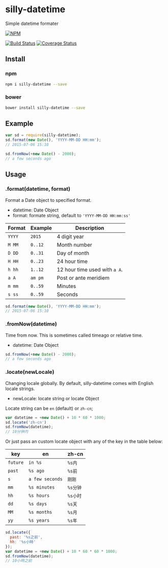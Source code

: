 # silly-datetime

Simple datetime formater

[![NPM](https://nodei.co/npm/silly-datetime.png?compact=true)](https://nodei.co/npm/silly-datetime/)

[![Build Status](https://travis-ci.org/csbun/silly-datetime.svg)](https://travis-ci.org/csbun/silly-datetime)
[![Coverage Status](https://coveralls.io/repos/csbun/silly-datetime/badge.svg?branch=master&service=github)](https://coveralls.io/github/csbun/silly-datetime?branch=master)

## Install

### npm

```sh
npm i silly-datetime --save
```

### bower

```sh
bower install silly-datetime --save
```

## Example

```javascript
var sd = require(silly-datetime);
sd.format(new Date(), 'YYYY-MM-DD HH:mm');
// 2015-07-06 15:10

sd.fromNow(+new Date() - 2000);
// a few seconds ago
```

## Usage

### .format(datetime, format)

Format a Date object to specified format.

- datetime: Date Object
- format: formate string, default to `'YYYY-MM-DD HH:mm:ss'`

Format | Example | Description
------ | ------- | -----------
`YYYY` | `2015`  | 4 digit year
`M MM` | `0..12` | Month number
`D DD` | `0..31` | Day of month
`H HH` | `0..23` | 24 hour time
`h hh` | `1..12` | 12 hour time used with `a A`.
`a A`  | `am pm` | Post or ante meridiem
`m mm` | `0..59` | Minutes
`s ss` | `0..59` | Seconds

```javascript
sd.format(new Date(), 'YYYY-MM-DD HH:mm');
// 2015-07-06 15:10
```

### .fromNow(datetime)

Time from now. This is sometimes called timeago or relative time.

- datetime: Date Object

```javascript
sd.fromNow(+new Date() - 2000);
// a few seconds ago
```

### .locate(newLocale)

Changing locale globally. By default, silly-datetime comes with English locale strings.

- newLocale: locate string or locate Object

Locate string can be `en` (default) or `zh-cn`;

```javascript
var datetime = +new Date() + 10 * 60 * 1000;
sd.locate('zh-cn')
sd.fromNow(datetime);
// 10分钟内
```

Or just pass an custom locate object with any of the key in the table below:

key      | en              | zh-cn
-------- | --------------- | ------
`future` | `in %s`         | `%s内`
`past`   | `%s ago`        | `%s前`
`s`      | `a few seconds` | `刚刚`
`mm`     | `%s minutes`    | `%s分钟`
`hh`     | `%s hours`      | `%s小时`
`dd`     | `%s days`       | `%s天`
`MM`     | `%s months`     | `%s月`
`yy`     | `%s years`      | `%s年`

```javascript
sd.locate({
  past: '%s之前',
  hh: '%s小時'
});
var datetime = +new Date() + 10 * 60 * 60 * 1000;
sd.fromNow(datetime);
// 10小時之前
```
